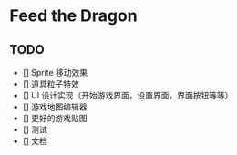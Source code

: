 # Feed the Dragon

## TODO
- [] Sprite 移动效果
- [] 道具粒子特效
- [] UI 设计实现（开始游戏界面，设置界面，界面按钮等等）
- [] 游戏地图编辑器
- [] 更好的游戏贴图
- [] 测试
- [] 文档
